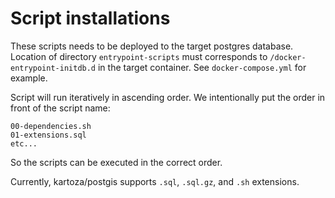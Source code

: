 # Script installations

These scripts needs to be deployed to the target postgres database.
Location of directory `entrypoint-scripts` must corresponds to `/docker-entrypoint-initdb.d` in the target container.
See `docker-compose.yml` for example.

Script will run iteratively in ascending order.
We intentionally put the order in front of the script name:
```
00-dependencies.sh
01-extensions.sql
etc...
```

So the scripts can be executed in the correct order.

Currently, kartoza/postgis supports `.sql`, `.sql.gz`, and `.sh` extensions.

